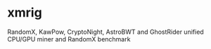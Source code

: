 # xmrig
RandomX, KawPow, CryptoNight, AstroBWT and GhostRider unified CPU/GPU miner and RandomX benchmark
